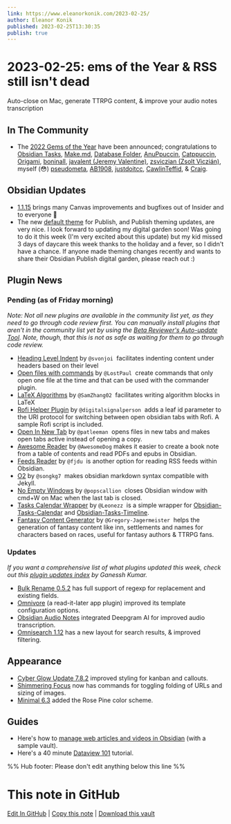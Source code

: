 ```yaml
---
link: https://www.eleanorkonik.com/2023-02-25/
author: Eleanor Konik
published: 2023-02-25T13:30:35
publish: true
---
```


# 2023-02-25: ems of the Year & RSS still isn't dead
Auto-close on Mac, generate TTRPG content, & improve your audio notes transcription

## In The Community

* The [2022 Gems of the Year](https://forum.obsidian.md/t/gems-of-the-year-2022-winners/54903?ref=obsidian-iceberg) have been announced; congratulations to [Obsidian Tasks](https://github.com/obsidian-tasks-group/obsidian-tasks?ref=obsidian-iceberg), [Make.md](https://github.com/Make-md/makemd?ref=obsidian-iceberg), [Database Folder](https://github.com/RafaelGB/obsidian-db-folder?ref=obsidian-iceberg), [AnuPpuccin](https://github.com/AnubisNekhet/AnuPpuccin?ref=obsidian-iceberg), [Catppuccin](https://github.com/catppuccin/obsidian?ref=obsidian-iceberg), [Origami](https://github.com/7368697661/Origami?ref=obsidian-iceberg), [boninall](https://github.com/Quorafind?ref=obsidian-iceberg), [javalent (Jeremy Valentine)](https://github.com/valentine195?ref=obsidian-iceberg), [zsviczian (Zsolt Viczián)](https://github.com/zsviczian?ref=obsidian-iceberg), myself (😳) [pseudometa](https://github.com/chrisgrieser?ref=obsidian-iceberg), [AB1908](https://github.com/AB1908?ref=obsidian-iceberg), [justdoitcc](https://forum.obsidian.md/u/justdoitcc?ref=obsidian-iceberg), [CawlinTeffid](https://forum.obsidian.md/u/cawlinteffid?ref=obsidian-iceberg), & [Craig](https://forum.obsidian.md/u/craig?ref=obsidian-iceberg).

## Obsidian Updates

* [1.1.15](https://forum.obsidian.md/t/obsidian-release-v1-1-15/54961?ref=obsidian-iceberg) brings many Canvas improvements and bugfixes out of Insider and to everyone 🥳
* The new [default theme](https://help.obsidian.md/Obsidian/Index?ref=obsidian-iceberg) for Publish, and Publish theming updates, are very nice. I look forward to updating my digital garden soon! Was going to do it this week (I'm very excited about this update) but my kid missed 3 days of daycare this week thanks to the holiday and a fever, so I didn't have a chance. If anyone made theming changes recently and wants to share their Obsidian Publish digital garden, please reach out :)

## Plugin News

### Pending (as of Friday morning)

_Note: Not all new plugins are available in the community list yet, as they need to go through code review first. You can manually install plugins that aren't in the community list yet by using the [Beta Reviewer's Auto-update Tool](https://github.com/TfTHacker/obsidian42-brat?ref=obsidian-iceberg). Note, though, that this is not as safe as waiting for them to go through code review._

* [Heading Level Indent](https://github.com/svonjoi/obsidian-heading-level-indent?ref=obsidian-iceberg) by `@svonjoi`  facilitates indenting content under headers based on their level
* [Open files with commands](https://github.com/LostPaul/ob-open-files-with-commands?ref=obsidian-iceberg) by `@LostPaul`  create commands that only open one file at the time and that can be used with the commander plugin.
* [LaTeX Algorithms](https://github.com/SamZhang02/obsidian-latex-algorithms?ref=obsidian-iceberg) by `@SamZhang02`  facilitates writing algorithm blocks in LaTeX
* [Rofi Helper Plugin](https://github.com/digitalsignalperson/obsidian-rofi-helper?ref=obsidian-iceberg) by `@digitalsignalperson`  adds a leaf id parameter to the URI protocol for switching between open obsidian tabs with Rofi. A sample Rofi script is included.
* [Open In New Tab](https://github.com/patleeman/obsidian-open-in-new-tab?ref=obsidian-iceberg) by `@patleeman`  opens files in new tabs and makes open tabs active instead of opening a copy.
* [Awesome Reader](https://github.com/AwesomeDog/obsidian-awesome-reader?ref=obsidian-iceberg) by `@AwesomeDog` makes it easier to create a book note from a table of contents and read PDFs and epubs in Obsidian.
* [Feeds Reader](https://github.com/fjdu/obsidian-feed?ref=obsidian-iceberg) by `@fjdu`  is another option for reading RSS feeds within Obsidian.
* [O2](https://github.com/songkg7/o2?ref=obsidian-iceberg) by `@songkg7`  makes obsidian markdown syntax compatible with Jekyll.
* [No Empty Windows](https://github.com/popscallion/obsidian-no-empty-windows?ref=obsidian-iceberg) by `@popscallion`  closes Obsidian window with cmd+W on Mac when the last tab is closed.
* [Tasks Calendar Wrapper](https://github.com/Leonezz/obsidian-tasks-calendar-wrapper?ref=obsidian-iceberg) by `@Leonezz`  is a simple wrapper for [Obsidian-Tasks-Calendar](https://github.com/702573N/Obsidian-Tasks-Calendar?ref=obsidian-iceberg) and [Obsidian-Tasks-Timeline](https://github.com/702573N/Obsidian-Tasks-Timeline?ref=obsidian-iceberg).
* [Fantasy Content Generator](https://github.com/Gregory-Jagermeister/Fantasy-Content-Generator?ref=obsidian-iceberg) by `@Gregory-Jagermeister`  helps the generation of fantasy content like inn, settlements and names for characters based on races, useful for fantasy authors & TTRPG fans.

### Updates

_If you want a comprehensive list of what plugins updated this week, check out this [plugin updates index](https://obsidian-plugin-stats.vercel.app/updates?ref=obsidian-iceberg) by Ganessh Kumar._

* [Bulk Rename 0.5.2](https://github.com/OlegLustenko/obsidian-bulk-rename/releases/tag/0.5.2?ref=obsidian-iceberg) has full support of regexp for replacement and existing fields.
* [Omnivore](https://github.com/omnivore-app/obsidian-omnivore/releases?ref=obsidian-iceberg) (a read-it-later app plugin) improved its template configuration options.
* [Obsidian Audio Notes](https://github.com/jjmaldonis/obsidian-audio-notes?ref=obsidian-iceberg) integrated Deepgram AI for improved audio transcription.
* [Omnisearch 1.12](https://github.com/scambier/obsidian-omnisearch/releases/tag/1.12.1?ref=obsidian-iceberg) has a new layout for search results, & improved filtering.

## Appearance

* [Cyber Glow Update 7.8.2](https://github.com/ArtexJay/Obsidian-CyberGlow/releases?ref=obsidian-iceberg) improved styling for kanban and callouts.
* [Shimmering Focus](https://github.com/chrisgrieser/shimmering-focus?ref=obsidian-iceberg) now has commands for toggling folding of URLs and sizing of images.
* [Minimal 6.3](https://github.com/kepano/obsidian-minimal/releases/tag/6.3.0?ref=obsidian-iceberg) added the Rose Pine color scheme.

## Guides

* Here's how to [manage web articles and videos in Obsidian](https://thebuccaneersbounty.wordpress.com/2023/02/22/how-i-manage-web-articles-and-videos-in-obsidian-a-comprehensive-guide/?ref=obsidian-iceberg) (with a sample vault).
* Here's a 40 minute [Dataview 101](https://www.youtube.com/watch?v=buOxN65U0qE&ref=obsidian-iceberg) tutorial.

%% Hub footer: Please don't edit anything below this line %%

# This note in GitHub

<span class="git-footer">[Edit In GitHub](https://github.dev/obsidian-community/obsidian-hub/blob/main/01%20-%20Community/Obsidian%20Roundup/2023-02-25%20ems%20of%20the%20Year%20%26%20RSS%20still%20isn%27t%20dead.md "git-hub-edit-note") | [Copy this note](https://raw.githubusercontent.com/obsidian-community/obsidian-hub/main/01%20-%20Community/Obsidian%20Roundup/2023-02-25%20ems%20of%20the%20Year%20%26%20RSS%20still%20isn%27t%20dead.md "git-hub-copy-note") | [Download this vault](https://github.com/obsidian-community/obsidian-hub/archive/refs/heads/main.zip "git-hub-download-vault") </span>
